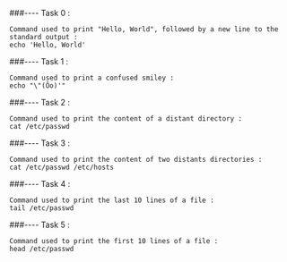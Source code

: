 ###---- Task 0 :

	Command used to print "Hello, World", followed by a new line to the standard output :
	echo 'Hello, World'

###---- Task 1 : 

	Command used to print a confused smiley :
	echo "\"(Ôo)'"

###---- Task 2 :

	Command used to print the content of a distant directory :
	cat /etc/passwd

###---- Task 3 :

	Command used to print the content of two distants directories : 
	cat /etc/passwd /etc/hosts

###---- Task 4 :

	Command used to print the last 10 lines of a file :
	tail /etc/passwd

###---- Task 5 :

	Command used to print the first 10 lines of a file : 
	head /etc/passwd


